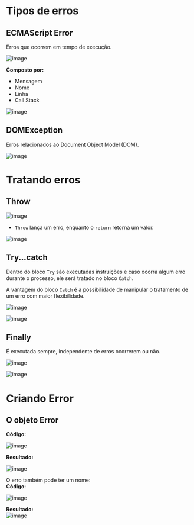 # Tipos de erros
## ECMAScript Error
   Erros que ocorrem em tempo de execução.</br>

![image](https://user-images.githubusercontent.com/55243757/151229679-2da63a92-1541-42ac-a474-7d57701702d7.png)</br>

   <b>Composto por:</b>
   - Mensagem
   - Nome
   - Linha
   - Call Stack</br>

![image](https://user-images.githubusercontent.com/55243757/151229944-72f2745a-eb47-429d-b89c-dfde7dbb05e7.png)</br>

## DOMException
   Erros relacionados ao Document Object Model (DOM).</br>

![image](https://user-images.githubusercontent.com/55243757/151230141-a2ace01a-03a4-47e9-824f-7af3394868c2.png)</br>

# Tratando erros
## Throw
![image](https://user-images.githubusercontent.com/55243757/151231223-2d21b8d2-8603-4a42-a8a0-b157f24c5a9c.png)</br>

   - `Throw` lança um erro, enquanto o `return` retorna um valor.

![image](https://user-images.githubusercontent.com/55243757/151231483-0e8c811d-14bc-4083-9a2a-b447a2a833d0.png)</br>

## Try...catch
   Dentro do bloco `Try` são executadas instruições e caso ocorra algum erro durante o processo, ele será tratado no bloco `Catch`.</br>

   A vantagem do bloco `Catch` é a possibilidade de manipular o tratamento de um erro com maior flexibilidade.</br>

![image](https://user-images.githubusercontent.com/55243757/151232299-01526ff5-03a6-417b-9d88-81d4c5ce9fd8.png)</br>

![image](https://user-images.githubusercontent.com/55243757/151232944-5dd1de49-f8d8-44a6-a2e9-df67bffd9c73.png)</br>

## Finally
   É executada sempre, independente de erros ocorrerem ou não.</br>

![image](https://user-images.githubusercontent.com/55243757/151234174-9ded95f8-b0d9-4250-8345-47959f5f67c7.png)</br>

![image](https://user-images.githubusercontent.com/55243757/151235301-1fcec3a4-3a37-4abd-a3bf-95bf875c46f0.png)</br>

# Criando Error
## O objeto Error

   <b>Código:</b></br>

![image](https://user-images.githubusercontent.com/55243757/151237136-0353f7f4-7fb1-4e1b-acd5-b3fc54e3b8ce.png)</br>

   <b>Resultado:</b></br>

![image](https://user-images.githubusercontent.com/55243757/151237352-cc6f35ae-1a40-4308-9075-bc1d90dd2a41.png)

   O erro também pode ter um nome:</br>
   <b>Código:</b></br>

![image](https://user-images.githubusercontent.com/55243757/151237927-bf066dca-7466-4965-a37a-1547d928022e.png)</br>

   <b>Resultado:</b></br>
![image](https://user-images.githubusercontent.com/55243757/151238058-ba691e4f-3e88-4833-ab65-4b756ef8e840.png)